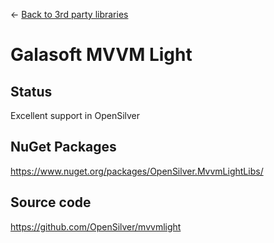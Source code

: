 ← [Back to 3rd party libraries](/docs/9/67)
# Galasoft MVVM Light

## Status

Excellent support in OpenSilver

## NuGet Packages

https://www.nuget.org/packages/OpenSilver.MvvmLightLibs/

## Source code

https://github.com/OpenSilver/mvvmlight